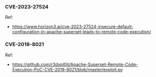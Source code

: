 ### CVE-2023-27524


Ref:
- https://www.horizon3.ai/cve-2023-27524-insecure-default-configuration-in-apache-superset-leads-to-remote-code-execution/


### CVE-2018-8021

Ref:
- https://github.com/r3dxpl0it/Apache-Superset-Remote-Code-Execution-PoC-CVE-2018-8021/blob/master/exploit.py

